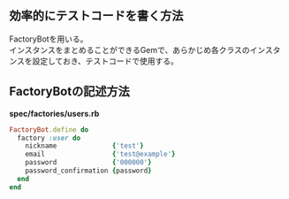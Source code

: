 ## 効率的にテストコードを書く方法
FactoryBotを用いる。  
インスタンスをまとめることができるGemで、あらかじめ各クラスのインスタンスを設定しておき、テストコードで使用する。

## FactoryBotの記述方法
**spec/factories/users.rb**
```ruby
FactoryBot.define do
  factory :user do
    nickname              {'test'}
    email                 {'test@example'}
    password              {'000000'}
    password_confirmation {password}
  end
end
```
